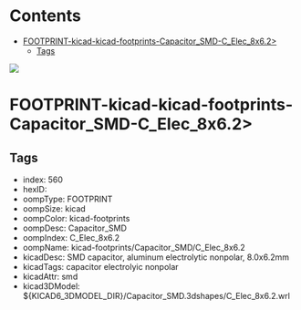 



Contents
========

* [FOOTPRINT-kicad-kicad-footprints-Capacitor_SMD-C_Elec_8x6.2>](#footprint-kicad-kicad-footprints-capacitor_smd-c_elec_8x62)
	* [Tags](#tags)
  
![][im]
# FOOTPRINT-kicad-kicad-footprints-Capacitor_SMD-C_Elec_8x6.2>

## Tags

- index: 560
- hexID: 
- oompType: FOOTPRINT
- oompSize: kicad
- oompColor: kicad-footprints
- oompDesc: Capacitor_SMD
- oompIndex: C_Elec_8x6.2
- oompName: kicad-footprints/Capacitor_SMD/C_Elec_8x6.2
- kicadDesc: SMD capacitor, aluminum electrolytic nonpolar, 8.0x6.2mm
- kicadTags: capacitor electrolyic nonpolar
- kicadAttr: smd
- kicad3DModel: ${KICAD6_3DMODEL_DIR}/Capacitor_SMD.3dshapes/C_Elec_8x6.2.wrl



[im]: image.png

